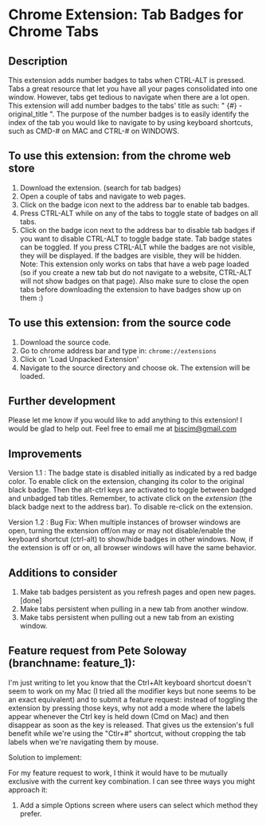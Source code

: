 Chrome Extension: Tab Badges for Chrome Tabs
============================================

Description
-----------
This extension adds number badges to tabs when CTRL-ALT is pressed.
Tabs a great resource that let you have all your pages consolidated into one window. However, tabs get tedious to navigate when there are a lot open. This extension will add number badges to the tabs' title as such: " {#} - original_title ". The purpose of the number badges is to easily identify the index of the tab you would like to navigate to by using keyboard shortcuts, such as CMD-# on MAC and CTRL-# on WINDOWS. 

To use this extension: from the chrome web store
------------------------------------------------
1. Download the extension. (search for tab badges)
2. Open a couple of tabs and navigate to web pages.
3. Click on the badge icon next to the address bar to enable tab badges.
4. Press CTRL-ALT while on any of the tabs to toggle state of badges on all tabs.
5. Click on the badge icon next to the address bar to disable tab badges if you want to disable CTRL-ALT to toggle badge state.
Tab badge states can be toggled. If you press CTRL-ALT while the badges are not visible, they will be displayed. If the badges are visible, they will be hidden. 
Note: This extension only works on tabs that have a web page loaded (so if you create a new tab but do not navigate to a website, CTRL-ALT will not show badges on that page).
Also make sure to close the open tabs before downloading the extension to have badges show up on them :)

To use this extension: from the source code
-------------------------------------------
1. Download the source code.
2. Go to chrome address bar and type in: `chrome://extensions`
3. Click on 'Load Unpacked Extension'
4. Navigate to the source directory and choose ok. The extension will be loaded.

Further development
-----------------------------
Please let me know if you would like to add anything to this extension! I would be glad to help out. Feel free to email me at biscim@gmail.com

Improvements
------------

Version 1.1 :
The badge state is disabled initially as indicated by a red badge color. To enable click on the extension, changing its color to the original black badge. Then the alt-ctrl keys are activated to toggle between badged and unbadged tab titles. Remember, to activate click on the *extension* (the black badge next to the address bar). To disable re-click on the extension.

Version 1.2 :
Bug Fix: When multiple instances of browser windows are open, turning the extension off/on may or may not disable/enable the keyboard shortcut (ctrl-alt) to show/hide badges in other windows. Now, if the extension is off or on, all browser windows will have the same behavior.

Additions to consider
---------------------

1. Make tab badges persistent as you refresh pages and open new pages. [done]
2. Make tabs persistent when pulling in a new tab from another window.
3. Make tabs persistent when pulling out a new tab from an existing window.

Feature request from Pete Soloway (branchname: feature_1):
----------------------------------------------------------

I'm just writing to let you know that the Ctrl+Alt 
keyboard shortcut doesn't seem to work on my Mac (I tried all the modifier keys but none seems to be an exact equivalent) 
and to submit a feature request: instead of toggling the extension by pressing those keys, why not add a mode where the 
labels appear whenever the Ctrl key is held down (Cmd on Mac) and then disappear as soon as the key is released. That gives 
us the extension's full benefit while we're using the "Ctlr+#" shortcut, without cropping the tab labels when we're navigating 
them by mouse. 

Solution to implement:

For my feature request to work, I think it would have to be mutually exclusive with the current key combination. 
I can see three ways you might approach it:

1. Add a simple Options screen where users can select which method they prefer.